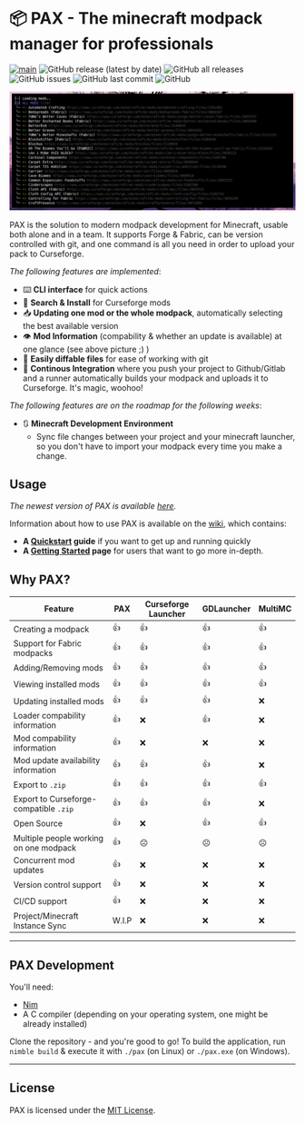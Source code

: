 # 📦 PAX - The minecraft modpack manager for professionals

[![main](https://github.com/froehlichA/pax/actions/workflows/main.yml/badge.svg)](https://github.com/froehlichA/pax/actions/workflows/main.yml)
![GitHub release (latest by date)](https://img.shields.io/github/v/release/froehlichA/pax)
![GitHub all releases](https://img.shields.io/github/downloads/froehlichA/pax/total)
![GitHub issues](https://img.shields.io/github/issues/froehlichA/pax)
![GitHub last commit](https://img.shields.io/github/last-commit/froehlichA/pax)
![GitHub](https://img.shields.io/github/license/froehlichA/pax)

![Screenshot](./screenshot.png)

PAX is the solution to modern modpack development for Minecraft, usable both alone and in a team. It supports Forge & Fabric, can be version controlled with git, and one command is all you need in order to upload your pack to Curseforge.

*The following features are implemented*:

- ⌨️ **CLI interface** for quick actions
- 🔎 **Search & Install** for Curseforge mods
- 📥 **Updating one mod or the whole modpack**, automatically selecting the best available version
- 👁️ **Mod Information** (compability & whether an update is available) at one glance (see above picture ;) )
- 💾 **Easily diffable files** for ease of working with git
- 🤖 **Continous Integration** where you push your project to Github/Gitlab and a runner automatically builds your modpack and uploads it to Curseforge. It's magic, woohoo!

*The following features are on the roadmap for the following weeks*:

- 🔃 **Minecraft Development Environment**
  - Sync file changes between your project and your minecraft launcher, so you don't have to import your modpack every time you make a change.

## Usage

*The newest version of PAX is available [here](https://github.com/froehlichA/pax/releases/latest).*

Information about how to use PAX is available on the [wiki](https://github.com/froehlichA/pax/wiki), which contains:

- **A [Quickstart](https://github.com/froehlichA/pax/wiki/Quickstart) guide** if you want to get up and running quickly
- **A [Getting Started](https://github.com/froehlichA/pax/wiki/Getting-started) page** for users that want to go more in-depth.

## Why PAX?

| Feature | PAX | Curseforge Launcher | GDLauncher | MultiMC |
| ------- | --- | ------------------- | ---------- | ------- |
| Creating a modpack | 👍 | 👍 | 👍 | 👍 |
| Support for Fabric modpacks | 👍 | 👍 | 👍 | 👍 |
| Adding/Removing mods | 👍 | 👍 | 👍 | 👍 |
| Viewing installed mods | 👍 | 👍 | 👍 | 👍 |
| Updating installed mods | 👍 | 👍 | 👍 | ❌ |
| Loader compability information | 👍 | ❌ | 👍 | ❌ |
| Mod compability information | 👍 | ❌ | ❌ | ❌ |
| Mod update availability information | 👍 | 👍 | 👍 | ❌ |
| Export to `.zip` | 👍 | 👍 | 👍 | 👍 |
| Export to Curseforge-compatible `.zip` | 👍 | 👍 | 👍 | ❌ |
| Open Source | 👍 | ❌ | 👍 | 👍 |
| Multiple people working on one modpack | 👍 | ☹️ | ☹️ | ☹️ |
| Concurrent mod updates | 👍 | ❌ | ❌ | ❌ | 
| Version control support | 👍 | ❌ | ❌ | ❌ |
| CI/CD support | 👍 | ❌ | ❌ | ❌ |
| Project/Minecraft Instance Sync | W.I.P | ❌ | ❌ | ❌ |

---


## PAX Development

You'll need:
* [Nim](https://nim-lang.org/)
* A C compiler (depending on your operating system, one might be already installed)

Clone the repository - and you're good to go!
To build the application, run `nimble build` & execute it with `./pax` (on Linux) or `./pax.exe` (on Windows).

---

## License

PAX is licensed under the [MIT License](license.md).
